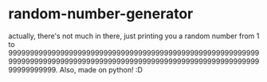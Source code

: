 # random-number-generator
actually, there's not much in there, just  printing you a random number from 1 to 9999999999999999999999999999999999999999999999999999999999999999999999999999999999999999999999999999999999999999999999999999999. Also, made on python! :D

